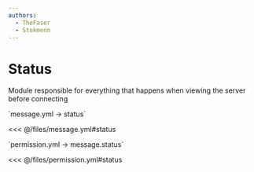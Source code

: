 ```yaml
---
authors:
  - TheFaser
  - Stokmenn
---
```


# Status

Module responsible for everything that happens when viewing the server before connecting

[//]: # (message.yml)
<!--@include: @/parts/words.md#setting-->
<!--@include: @/parts/words.md#path--> `message.yml → status`

<!--@include: @/parts/words.md#default-->
<<< @/files/message.yml#status

<!--@include: @/parts/enable.md-->

[//]: # (permission.yml)
<!--@include: @/parts/words.md#permission-->
<!--@include: @/parts/words.md#path--> `permission.yml → message.status`

<!--@include: @/parts/words.md#default-->
<<< @/files/permission.yml#status

<!--@include: @/parts/permission/permissionTier3.md-->

